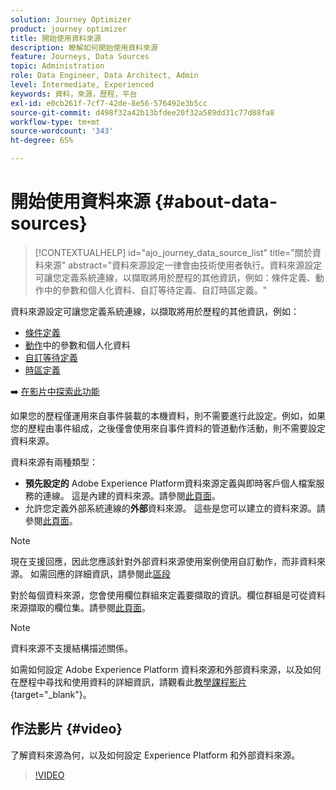 ```yaml
---
solution: Journey Optimizer
product: journey optimizer
title: 開始使用資料來源
description: 瞭解如何開始使用資料來源
feature: Journeys, Data Sources
topic: Administration
role: Data Engineer, Data Architect, Admin
level: Intermediate, Experienced
keywords: 資料，來源，歷程，平台
exl-id: e0cb261f-7cf7-42de-8e56-576492e3b5cc
source-git-commit: d498f32a42b13bfdee20f32a589dd31c77d88fa8
workflow-type: tm+mt
source-wordcount: '343'
ht-degree: 65%

---
```


# 開始使用資料來源 {#about-data-sources}

>[!CONTEXTUALHELP]
>id="ajo_journey_data_source_list"
>title="關於資料來源"
>abstract="資料來源設定一律會由技術使用者執行。資料來源設定可讓您定義系統連線，以擷取將用於歷程的其他資訊，例如：條件定義、動作中的參數和個人化資料、自訂等待定義、自訂時區定義。"

資料來源設定可讓您定義系統連線，以擷取將用於歷程的其他資訊，例如：

* [條件定義](../building-journeys/condition-activity.md)
* [動作](../action/action.md)中的參數和個人化資料
* [自訂等待定義](../building-journeys/wait-activity.md#custom)
* [時區定義](../building-journeys/timezone-management.md)

➡️ [在影片中探索此功能](#video)

如果您的歷程僅運用來自事件裝載的本機資料，則不需要進行此設定。例如，如果您的歷程由事件組成，之後僅會使用來自事件資料的管道動作活動，則不需要設定資料來源。

資料來源有兩種類型：

* **預先設定的** Adobe Experience Platform資料來源定義與即時客戶個人檔案服務的連線。 這是內建的資料來源。請參閱[此頁面](../datasource/adobe-experience-platform-data-source.md)。
* 允許您定義外部系統連線的&#x200B;**外部**&#x200B;資料來源。 這些是您可以建立的資料來源。請參閱[此頁面](../datasource/external-data-sources.md)。

>[!NOTE]
>
>現在支援回應，因此您應該針對外部資料來源使用案例使用自訂動作，而非資料來源。 如需回應的詳細資訊，請參閱此[區段](../action/action-response.md)

對於每個資料來源，您會使用欄位群組來定義要擷取的資訊。欄位群組是可從資料來源擷取的欄位集。請參閱[此頁面](../datasource/configure-data-sources.md#define-field-groups)。

>[!NOTE]
>
>資料來源不支援結構描述關係。

如需如何設定 Adobe Experience Platform 資料來源和外部資料來源，以及如何在歷程中尋找和使用資料的詳細資訊，請觀看此[教學課程影片](https://experienceleague.adobe.com/docs/journey-optimizer-learn/tutorials/journey-configuration/configure-data-sources.html?lang=zh-Hant){target="_blank"}。

## 作法影片 {#video}

了解資料來源為何，以及如何設定 Experience Platform 和外部資料來源。

>[!VIDEO](https://video.tv.adobe.com/v/334256?quality=12)

